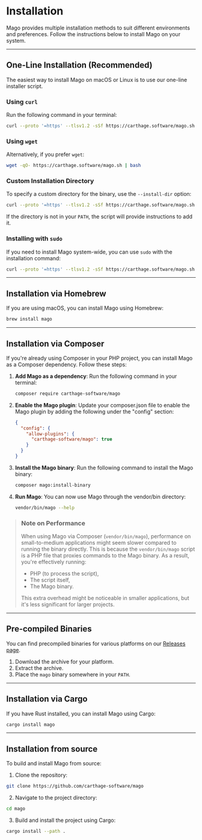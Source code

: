 # Installation

Mago provides multiple installation methods to suit different environments and preferences. Follow the instructions below to install Mago on your system.

---

## One-Line Installation (Recommended)

The easiest way to install Mago on macOS or Linux is to use our one-line installer script.

### Using `curl`

Run the following command in your terminal:

```bash
curl --proto '=https' --tlsv1.2 -sSf https://carthage.software/mago.sh | bash
```

### Using `wget`

Alternatively, if you prefer `wget`:

```bash
wget -qO- https://carthage.software/mago.sh | bash
```

### Custom Installation Directory

To specify a custom directory for the binary, use the `--install-dir` option:

```bash
curl --proto '=https' --tlsv1.2 -sSf https://carthage.software/mago.sh | bash -s -- --install-dir="/.bin"
```

If the directory is not in your `PATH`, the script will provide instructions to add it.

### Installing with `sudo`

If you need to install Mago system-wide, you can use `sudo` with the installation command:

```bash
curl --proto '=https' --tlsv1.2 -sSf https://carthage.software/mago.sh | sudo bash
```

---

## Installation via Homebrew

If you are using macOS, you can install Mago using Homebrew:

```bash
brew install mago
```

---

## Installation via Composer

If you're already using Composer in your PHP project, you can install Mago as a Composer dependency. Follow these steps:

1. **Add Mago as a dependency**:
   Run the following command in your terminal:

   ```bash
   composer require carthage-software/mago
   ```

2. **Enable the Mago plugin**:
   Update your composer.json file to enable the Mago plugin by adding the following under the "config" section:

   ```json
   {
     "config": {
       "allow-plugins": {
         "carthage-software/mago": true
       }
     }
   }
   ```

3. **Install the Mago binary**:
   Run the following command to install the Mago binary:

   ```bash
   composer mago:install-binary
   ```

4. **Run Mago**:
   You can now use Mago through the vendor/bin directory:

   ```bash
   vendor/bin/mago --help
   ```

> ### Note on Performance
>
> When using Mago via Composer (`vendor/bin/mago`), performance on small-to-medium applications might seem slower compared to running the binary directly.
> This is because the `vendor/bin/mago` script is a PHP file that proxies commands to the Mago binary. As a result, you're effectively running:
>
> - PHP (to process the script),
> - The script itself,
> - The Mago binary.
>
> This extra overhead might be noticeable in smaller applications, but it's less significant for larger projects.

---

## Pre-compiled Binaries

You can find precompiled binaries for various platforms on our [Releases page](https://github.com/carthage-software/mago/releases).

1. Download the archive for your platform.
2. Extract the archive.
3. Place the `mago` binary somewhere in your `PATH`.

---

## Installation via Cargo

If you have Rust installed, you can install Mago using Cargo:

```bash
cargo install mago
```

---

## Installation from source

To build and install Mago from source:

1. Clone the repository:

```bash
git clone https://github.com/carthage-software/mago
```

2. Navigate to the project directory:

```bash
cd mago
```

3. Build and install the project using Cargo:

```bash
cargo install --path .
```
